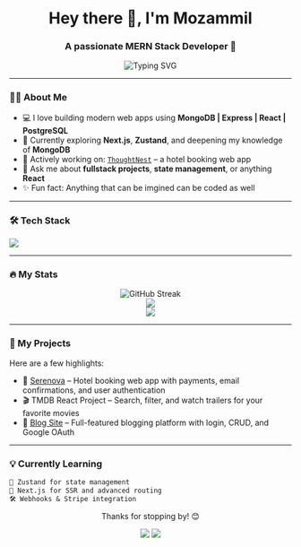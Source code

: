 <h1 align="center">Hey there 👋, I'm Mozammil</h1>
<h3 align="center">A passionate MERN Stack Developer 🚀</h3>

<p align="center">
  <img src="https://readme-typing-svg.demolab.com/?lines=Fullstack+Web+Developer;MERN+Stack+Enthusiast;I+build+cool+projects+with+clean+UIs!&center=true&width=440&height=45" alt="Typing SVG" />
</p>

---

### 👨‍💻 About Me

- 💻 I love building modern web apps using **MongoDB | Express | React | PostgreSQL**
- 🌱 Currently exploring **Next.js**, **Zustand**, and deepening my knowledge of **MongoDB**
- 🚧 Actively working on: [`ThoughtNest`](https://github.com/MozammilT/thoughtNest) – a hotel booking web app
- 💬 Ask me about **fullstack projects**, **state management**, or anything **React**
- ✨ Fun fact: Anything that can be imgined can be coded as well

---

### 🛠 Tech Stack

<p>
  <img src="https://skillicons.dev/icons?i=js,ts,react,nextjs,nodejs,express,mongodb,postgres,html,css,tailwind,appwrite,vercel,git" />
</p>

---

### 🔥 My Stats

<p align="center">
  <img src="https://github-readme-streak-stats.herokuapp.com/?user=MozammilT&theme=react&hide_border=true" alt="GitHub Streak" />
  <br />
  <img src="https://github-readme-stats.vercel.app/api?username=MozammilT&show_icons=true&theme=radical&hide_border=true" />
  <br />
  <img src="https://github-readme-stats.vercel.app/api/top-langs/?username=MozammilT&layout=compact&theme=radical&hide_border=true" />
</p>

---

### 🚀 My Projects

Here are a few highlights:

- 🔗 [Serenova](https://github.com/MozammilT/serenova) – Hotel booking web app with payments, email confirmations, and user authentication
- 🎬 TMDB React Project – Search, filter, and watch trailers for your favorite movies
- 📘 [Blog Site](https://github.com/yourusername/the-journal-project) – Full-featured blogging platform with login, CRUD, and Google OAuth

---

### 💡 Currently Learning

```txt
📘 Zustand for state management
🚀 Next.js for SSR and advanced routing
🛠️ Webhooks & Stripe integration
```

<p align="center">Thanks for stopping by! 😊</p> 
<p align="center">
  <a href="https://twitter.com/mozammil_t"><img src="https://img.shields.io/badge/Twitter-%231DA1F2.svg?style=for-the-badge&logo=twitter&logoColor=white" /></a>
  <a href="https://instagram.com/mozammil.ig"><img src="https://img.shields.io/badge/Instagram-%23E4405F.svg?style=for-the-badge&logo=instagram&logoColor=white" /></a>
</p>

